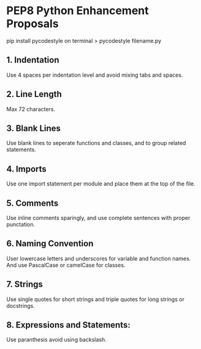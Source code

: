 # PEP8 Python Enhancement Proposals
pip install pycodestyle
on terminal > pycodestyle filename.py
## 1. Indentation
Use 4 spaces per indentation level and avoid mixing tabs and spaces.
## 2. Line Length
Max 72 characters.
## 3. Blank Lines
Use blank lines to seperate functions and classes, and to group related statements.
## 4. Imports
Use one import statement per module and place them at the top of the file.
## 5. Comments
Use inline comments sparingly, and use complete sentences with proper punctation.
## 6. Naming Convention
User lowercase letters and underscores for variable and function names. And use PascalCase or camelCase for classes.
## 7. Strings 
Use single quotes for short strings and triple quotes for long strings or docstrings.
## 8. Expressions and Statements:
Use paranthesis avoid using backslash.
 